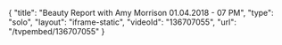 {
    "title": "Beauty Report with Amy Morrison 01.04.2018 - 07 PM",
    "type": "solo",
    "layout": "iframe-static",
    "videoId": "136707055",
    "url": "\/tvpembed\/136707055"
}
